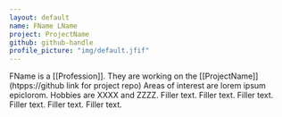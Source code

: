 ```yaml
---
layout: default
name: FName LName
project: ProjectName
github: github-handle
profile_picture: "img/default.jfif"
---
```

FName is a [[Profession]]. They are working on the [[ProjectName]](htpps://github link for project repo)
Areas of interest are lorem ipsum epiclorom. Hobbies are XXXX and ZZZZ. Filler text. Filler text. Filler text. Filler text. Filler text. Filler text.

